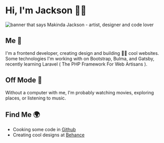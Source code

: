 # Hi, I'm Jackson 👋🏾

<img src="https://i.imgur.com/H4LkPIJ.png" title="makinda jackson" alt="banner that says Makinda Jackson - artist, designer and code lover">

## Me 🧠
I'm a frontend developer, creating design and building 👌🏾 cool websites. Some technologies I'm working with on Bootstrap, Bulma, and Gatsby, recently learning Laravel ( The PHP Framework For Web Artisans ).

## Off Mode 📵
Without a computer with me, I'm probably watching movies, exploring places, or listening to music.

## Find Me 🌍
- Cooking some code in <a href="https://github.com/makindajack">Github</a>
- Creating cool designs at <a href="https://www.behance.net/makindajack">Behance</a>
